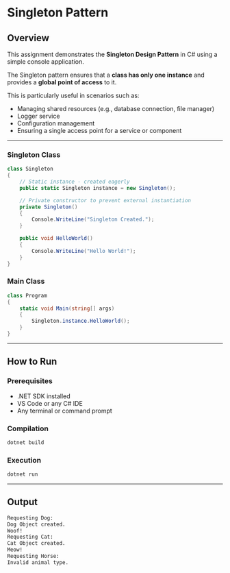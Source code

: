 # Singleton Pattern

## Overview

This assignment demonstrates the **Singleton Design Pattern** in C# using a simple console application.

The Singleton pattern ensures that a **class has only one instance** and provides a **global point of access** to it.

This is particularly useful in scenarios such as:
- Managing shared resources (e.g., database connection, file manager)
- Logger service
- Configuration management
- Ensuring a single access point for a service or component

---
### Singleton Class

```csharp
class Singleton
{
    // Static instance - created eagerly
    public static Singleton instance = new Singleton();

    // Private constructor to prevent external instantiation
    private Singleton()
    {
        Console.WriteLine("Singleton Created.");
    }

    public void HelloWorld()
    {
        Console.WriteLine("Hello World!");
    }
}
```

### Main Class

```csharp
class Program
{
    static void Main(string[] args)
    {
        Singleton.instance.HelloWorld();
    }
}
```
---
## How to Run
### Prerequisites
- .NET SDK installed
- VS Code or any C# IDE
- Any terminal or command prompt


### Compilation
```bash
dotnet build
```
### Execution
```bash
dotnet run
```
---
## Output
```bash
Requesting Dog:
Dog Object created.
Woof!
Requesting Cat:
Cat Object created.
Meow!
Requesting Horse:
Invalid animal type.
```